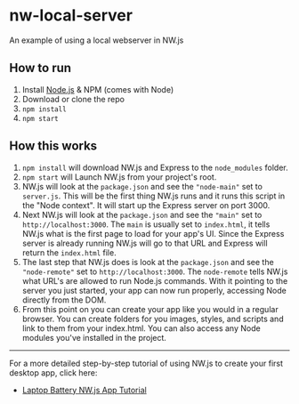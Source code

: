 # nw-local-server

An example of using a local webserver in NW.js

## How to run

1. Install [Node.js](http://nodejs.org) & NPM (comes with Node)
1. Download or clone the repo
1. `npm install`
1. `npm start`

## How this works

1. `npm install` will download NW.js and Express to the `node_modules` folder.
1. `npm start` will Launch NW.js from your project's root.
1. NW.js will look at the `package.json` and see the `"node-main"` set to `server.js`. This will be the first thing NW.js runs and it runs this script in the "Node context". It will start up the Express server on port 3000.
1. Next NW.js will look at the `package.json` and see the `"main"` set to `http://localhost:3000`. The `main` is usually set to `index.html`, it tells NW.js what is the first page to load for your app's UI. Since the Express server is already running NW.js will go to that URL and Express will return the `index.html` file.
1. The last step that NW.js does is look at the `package.json` and see the `"node-remote"` set to `http://localhost:3000`. The `node-remote` tells NW.js what URL's are allowed to run Node.js commands. With it pointing to the server you just started, your app can now run properly, accessing Node directly from the DOM.
1. From this point on you can create your app like you would in a regular browser. You can create folders for you images, styles, and scripts and link to them from your index.html. You can also access any Node modules you've installed in the project.

* * *

For a more detailed step-by-step tutorial of using NW.js to create your first desktop app, click here:

* [Laptop Battery NW.js App Tutorial](gitlab.com/TheJaredWilcurt/battery-app-workshop)
